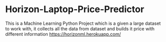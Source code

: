 # Horizon-Laptop-Price-Predictor
This is a Machine Learning Python Project which is a given a large dataset to work with, it collects all the data from dataset and builds it price with different information
https://horizonml.herokuapp.com/
